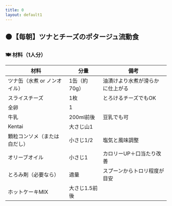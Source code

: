 ```yaml
---
title: 0
layout: default1
---
```

## 🟤【毎朝】ツナとチーズのポタージュ流動食

### 🍽 材料（1人分）

| 材料 | 分量 | 備考 |
| ---- | ---- | ---- |
| ツナ缶（水煮 or ノンオイル） | 1缶（約70g） | 油漬けより水煮が滑らかに仕上がる |
| スライスチーズ | 1枚 | とろけるチーズでもOK |
| 全卵 | 1 | |
| 牛乳 | 200ml前後 | 豆乳でも可 |
| Kentai | 大さじ山1 | |
| 顆粒コンソメ（または白だし） | 小さじ1/2 | 塩気と風味調整 |
| オリーブオイル | 小さじ1 | カロリーUP＋口当たり改善 |
| とろみ剤（必要なら） | 適量 | スプーンからトロリ程度が目安 |
| ホットケーキMIX | 大さじ1.5前後 | |
